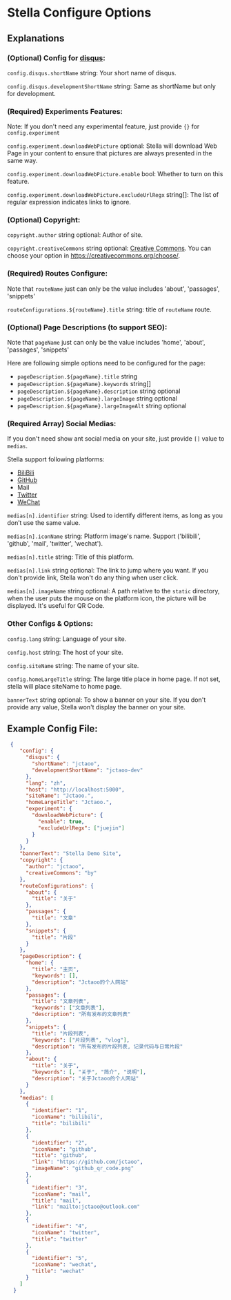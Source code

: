 # Stella Configure Options

## Explanations

### (Optional) Config for [disqus](https://disqus.com/):
`config.disqus.shortName` string: Your short name of disqus.

`config.disqus.developmentShortName` string: Same as shortName but only for development.

### (Required) Experiments Features:
Note: If you don't need any experimental feature, just provide `{}` for `config.experiment`

`config.experiment.downloadWebPicture` optional: Stella will download Web Page in your content to ensure that pictures are always presented in the same way.

`config.experiment.downloadWebPicture.enable` bool: Whether to turn on this feature.

`config.experiment.downloadWebPicture.excludeUrlRegx` string[]: The list of regular expression indicates links to ignore.

### (Optional) Copyright:
`copyright.author` string optional: Author of site.

`copyright.creativeCommons` string optional: [Creative Commons](https://creativecommons.org/). You can choose your option in https://creativecommons.org/choose/.

### (Required) Routes Configure:
Note that `routeName` just can only be the value includes 'about', 'passages', 'snippets'

`routeConfigurations.${routeName}.title` string: title of `routeName` route.

### (Optional) Page Descriptions (to support SEO):
Note that `pageName` just can only be the value includes 'home', 'about', 'passages', 'snippets'

Here are following simple options need to be configured for the page:
- `pageDescription.${pageName}.title` string 
- `pageDescription.${pageName}.keywords` string[]
- `pageDescription.${pageName}.description` string optional
- `pageDescription.${pageName}.largeImage` string optional
- `pageDescription.${pageName}.largeImageAlt` string optional

### (Required Array) Social Medias:
If you don't need show ant social media on your site, just provide `[]` value to `medias`.

Stella support following platforms:
- [BiliBili](https://www.bilibili.com/)
- [GitHub](https://github.com)
- Mail
- [Twitter](https://twitter.com)
- [WeChat](https://www.wechat.com/en/)

`medias[n].identifier` string: Used to identify different items, as long as you don’t use the same value.

`medias[n].iconName` string: Platform image's name. Support ('bilibili', 'github', 'mail', 'twitter', 'wechat').

`medias[n].title` string: Title of this platform.

`medias[n].link` string optional: The link to jump where you want. If you don't provide link, Stella won't do any thing when user click.

`medias[n].imageName` string optional: A path relative to the `static` directory, when the user puts the mouse on the platform icon, the picture will be displayed. It's useful for QR Code.

### Other Configs & Options:
`config.lang` string: Language of your site.

`config.host` string: The host of your site.

`config.siteName` string: The name of your site.

`config.homeLargeTitle` string: The large title place in home page. If not set, stella will place siteName to home page.

`bannerText` string optional: To show a banner on your site. If you don't provide any value, Stella won't display the banner on your site.

## Example Config File:
```json
 {
    "config": {
      "disqus": {
        "shortName": "jctaoo", 
        "developmentShortName": "jctaoo-dev"
      },
      "lang": "zh",
      "host": "http://localhost:5000", 
      "siteName": "Jctaoo.",
      "homeLargeTitle": "Jctaoo.",
      "experiment": {
        "downloadWebPicture": {
          "enable": true,
          "excludeUrlRegx": ["juejin"]
        }
      }
    },
    "bannerText": "Stella Demo Site",
    "copyright": {
      "author": "jctaoo",
      "creativeCommons": "by"
    },
    "routeConfigurations": {
      "about": {
        "title": "关于"
      }, 
      "passages": {
        "title": "文章"
      },
      "snippets": {
        "title": "片段"
      }
    },
    "pageDescription": {
      "home": {
        "title": "主页",
        "keywords": [],
        "description": "Jctaoo的个人网站"
      },
      "passages": {
        "title": "文章列表",
        "keywords": ["文章列表"], 
        "description": "所有发布的文章列表"
      },
      "snippets": {
        "title": "片段列表",
        "keywords": ["片段列表", "vlog"],
        "description": "所有发布的片段列表, 记录代码与日常片段"
      },
      "about": {
        "title": "关于",
        "keywords": [, "关于", "简介", "说明"],
        "description": "关于Jctaoo的个人网站"
      }
    },
    "medias": [
      {
        "identifier": "1", 
        "iconName": "bilibili", 
        "title": "bilibili"
      },
      {
        "identifier": "2",
        "iconName": "github",
        "title": "github",
        "link": "https://github.com/jctaoo",
        "imageName": "github_qr_code.png"
      },
      {
        "identifier": "3", 
        "iconName": "mail", 
        "title": "mail",
        "link": "mailto:jctaoo@outlook.com"
      },
      {
        "identifier": "4",
        "iconName": "twitter",
        "title": "twitter"
      },
      {
        "identifier": "5",
        "iconName": "wechat",
        "title": "wechat"
      }
    ]
  }
```
